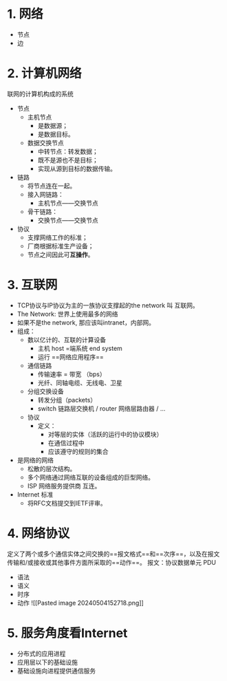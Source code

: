 # 1. 网络
- 节点
- 边
# 2. 计算机网络
联网的计算机构成的系统
- 节点
	- 主机节点
		- 是数据源；
		- 是数据目标。
	- 数据交换节点
		- 中转节点：转发数据；
		- 既不是源也不是目标；
		- 实现从源到目标的数据传输。
- 链路
	- 将节点连在一起。
	- 接入网链路：
		- 主机节点——交换节点
	- 骨干链路：
		- 交换节点——交换节点
- 协议
	- 支撑网络工作的标准；
	- 厂商根据标准生产设备；
	- 节点之间因此可**互操作**。
# 3. 互联网

- TCP协议与IP协议为主的一族协议支撑起的the network 叫 互联网。
- The Network: 世界上使用最多的网络
- 如果不是the network, 那应该叫intranet，内部网。
- 组成：
	- 数以亿计的、互联的计算设备
		- 主机 host =端系统 end system
		- 运行 ==网络应用程序==
	- 通信链路
		- 传输速率 = 带宽 （bps）
		- 光纤、同轴电缆、无线电、卫星
	- 分组交换设备
		- 转发分组（packets）
		-  switch 链路层交换机 / router 网络层路由器 / ... 
	- 协议
		- 定义：
			- 对等层的实体（活跃的运行中的协议模块）
			- 在通信过程中
			- 应该遵守的规则的集合
- 是网络的网络
	- 松散的层次结构。
	- 多个网络通过网络互联的设备组成的巨型网络。
	- ISP 网络服务提供商 互连。
- Internet 标准
	- 将RFC文档提交到IETF评审。
# 4. 网络协议
定义了两个或多个通信实体之间交换的==报文格式==和==次序==，以及在报文传输和/或接收或其他事件方面所采取的==动作==。
报文：协议数据单元 PDU
- 语法
- 语义
- 时序
- 动作
![[Pasted image 20240504152718.png]]
# 5. 服务角度看Internet

- 分布式的应用进程
- 应用层以下的基础设施
- 基础设施向进程提供通信服务

